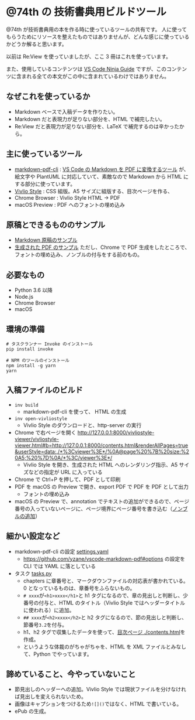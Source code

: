 # @74th の 技術書典用ビルドツール

@74th が技術書典用の本を作る時に使っているツールの共有です。
人に使ってもらうためにリソースを整えたものではありませんが、どんな感じに使っているかどうか解ると思います。

以前は Re:View を使っていましたが、ここ 3 冊はこれを使っています。

また、使用しているコンテンツは [VS Code Ninja Guide](https://74th.booth.pm/items/1973166) ですが、このコンテンツに含まれる全ての本文がこの中に含まれているわけではありません。

## なぜこれを使っているか

- Markdown ベースで入稿データを作りたい。
- Markdown だと表現力が足りない部分を、HTML で補完したい。
- Re:View だと表現力が足りない部分を、LaTeX で補完するのは辛かったから。

## 主に使っているツール

- [markdown-pdf-cli](https://github.com/74th/markdown-pdf-cli) : [VS Code の Markdown を PDF に変換するツール](https://marketplace.visualstudio.com/items?itemName=yzane.markdown-pdf) が、絵文字や PlantUML に対応していて、素敵なので Markdown から HTML にする部分に使っています。
- [Vivlio Style](https://vivliostyle.org/) : CSS 組版。A5 サイズに組版する、目次ページを作る、
- Chrome Browser : Vivlio Style HTML -> PDF
- macOS Preview : PDF へのフォントの埋め込み

## 原稿とできるもののサンプル

- [Markdown 原稿のサンプル](https://github.com/74th/techbook-builder/blame/master/article/1.file.md)
- [生成された PDF のサンプル](https://github.com/74th/techbook-builder/raw/master/sample.pdf) ただし、Chrome で PDF 生成をしたところで、フォントの埋め込み、ノンブルの付与をする前のもの。

## 必要なもの

- Python 3.6 以降
- Node.js
- Chrome Browser
- macOS

## 環境の準備

```
# タスクランナー Invoke のインストール
pip install invoke

# NPM のツールのインストール
npm install -g yarn
yarn
```

## 入稿ファイルのビルド

- `inv build`
  - markdown-pdf-cli を使って、 HTML の生成
- `inv open-vivliostyle`
  - Vivlio Style のダウンロードと、http-server の実行
- Chrome で右ページを開く http://127.0.0.1:8000/vivliostyle-viewer/vivliostyle-viewer.html#b=http://127.0.0.1:8000/contents.html&renderAllPages=true&userStyle=data:,/*%3Cviewer%3E*/%0A@page%20%7B%20size:%20A5;%20%7D%0A/*%3C/viewer%3E*/
  - Vivlio Style を開き、生成された HTML へのレンダリング指示、A5 サイズなどの指定が URL に入っている
- Chrome で Ctrl+P を押して、PDF として印刷
- PDF を macOS の Preview で開き、export PDF で PDF を PDF として出力
  - フォントの埋め込み
- macOS の Preview で、annotation でテキストの追加ができるので、ページ番号の入っていないページに、ページ境界にページ番号を書き込む（[ノンブルの追加](http://www.nikko-pc.com/offset/faq/off-faq.html#3-1)）

## 細かい設定など

- markdown-pdf-cli の設定 [settings.yaml](./settings.yaml)
  - https://github.com/yzane/vscode-markdown-pdf#options の設定を CLI では YAML に落としている
- タスク [tasks.py](./tasks.py)
  - chapters に章番号と、マークダウンファイルの対応表が書かれている。0 となっているものは、章番号をふらないもの。
  - `# xxxx`が`<h1>xxxx</h1>`と h1 タグになるので、章の見出しと判断し、少番号の付与と、HTML のタイトル（Vivlio Style ではヘッダータイトルに使われる）に追加。
  - `## xxxx`が`<h2>xxxx</h2>`と h2 タグになるので、節の見出しと判断し、節番号`3.2`を付与。
  - h1、h2 タグで収集したデータを使って、[目次ページ ./contents.html](./contents.html)を作成。
  - というような体裁のがちゃがちゃを、HTML を XML ファイルとみなして、Python でやっています。

## 諦めていること、今やっていないこと

- 節見出しのヘッダーへの追加。Vivlio Style では現状ファイルを分けなければ見出しを変えられないため。
- 画像はキャプションをつけるため`![]()`ではなく、HTML で書いている。
- ePub の生成。
